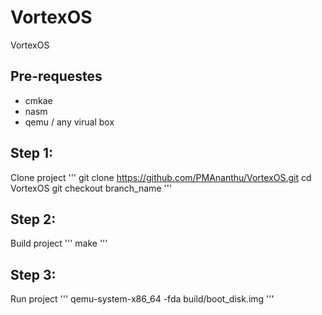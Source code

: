 # VortexOS
VortexOS

## Pre-requestes 
* cmkae
* nasm
* qemu / any virual box

## Step 1: 
Clone project
'''
git clone https://github.com/PMAnanthu/VortexOS.git
cd VortexOS
git checkout branch_name
''' 

## Step 2:
Build project
'''
make
'''

## Step 3:
Run project
'''
qemu-system-x86_64 -fda build/boot_disk.img
'''
